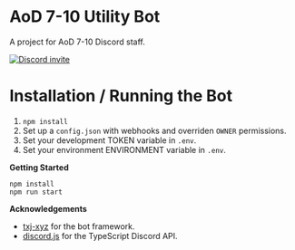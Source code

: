 # AoD 7-10 Utility Bot
A project for AoD 7-10 Discord staff.

<a href="https://discord.gg/2rd8Vqe"><img src="https://discordapp.com/api/guilds/315710189762248705/widget.png?style=banner2" alt="Discord invite"></a>

# Installation / Running the Bot

1. `npm install`
2. Set up a `config.json` with webhooks and overriden `OWNER` permissions.
3. Set your development TOKEN variable in `.env`.
4. Set your environment ENVIRONMENT variable in `.env`.

**Getting Started**
```
npm install
npm run start
```

**Acknowledgements**

- [txj-xyz](https://github.com/txj-xyz) for the bot framework.
- [discord.js](https://discord.js.org/#/) for the TypeScript Discord API.

